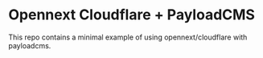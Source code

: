 # Opennext Cloudflare + PayloadCMS

This repo contains a minimal example of using opennext/cloudflare with payloadcms.
